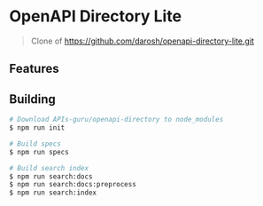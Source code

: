 # OpenAPI Directory Lite

> Clone of https://github.com/darosh/openapi-directory-lite.git

## Features

## Building

```bash
# Download APIs-guru/openapi-directory to node_modules
$ npm run init

# Build specs
$ npm run specs

# Build search index
$ npm run search:docs
$ npm run search:docs:preprocess
$ npm run search:index
```
